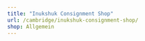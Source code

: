```yaml
---
title: "Inukshuk Consignment Shop"
url: /cambridge/inukshuk-consignment-shop/
shop: Allgemein
---
```

